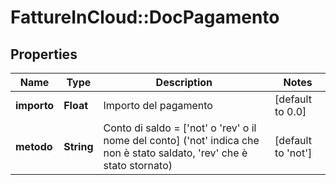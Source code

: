 # FattureInCloud::DocPagamento

## Properties
Name | Type | Description | Notes
------------ | ------------- | ------------- | -------------
**importo** | **Float** | Importo del pagamento | [default to 0.0]
**metodo** | **String** | Conto di saldo &#x3D; [&#39;not&#39; o &#39;rev&#39; o il nome del conto] (&#39;not&#39; indica che non è stato saldato, &#39;rev&#39; che è stato stornato) | [default to &#39;not&#39;]


